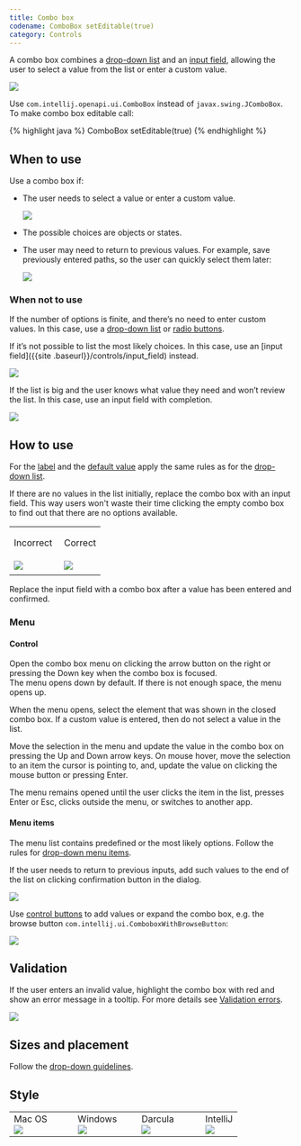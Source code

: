 ```yaml
---
title: Combo box
codename: ComboBox setEditable(true)
category: Controls
---
```


A combo box combines a [drop-down list]({{site.baseurl}}/controls/drop-down) and an [input field]({{site.baseurl}}/controls/input_field), allowing the user to select a value from the list or enter a custom value.

![]({{site.baseurl}}/images/combo_box/example.png)

Use `com.intellij.openapi.ui.ComboBox`  instead of `javax.swing.JComboBox`. To make combo box editable call:

<div class="code-block__wrapper">{% highlight java %}
ComboBox setEditable(true)
{% endhighlight %}</div>




## When to use

Use a combo box if:

* The user needs to select a value or enter a custom value.

    ![]({{site.baseurl}}/images/combo_box/font_size.png)

* The possible choices are objects or states.


* The user may need to return to previous values. For example, save previously entered paths, so the user can quickly 
select them later:

    ![]({{site.baseurl}}/images/combo_box/maven.png)
    

### When not to use

If the number of options is finite, and there’s no need to enter custom values. In this case, use a [drop-down list]({{site.baseurl}}/controls/drop_down) or [radio buttons]({{site.baseurl}}/controls/radio_button).

If it’s not possible to list the most likely choices. In this case, use an [input field]({{site
.baseurl}}/controls/input_field) instead.
 
![]({{site.baseurl}}/images/input_field/prefill.png)

If the list is big and the user knows what value they need and won’t review the list. In this case, use an input field with completion.

![]({{site.baseurl}}/images/input_field/completion.png)


## How to use

For the [label]({{site.baseurl}}/controls/drop_down/#label) and the [default value]({{site.baseurl}}/controls/drop_down/#default-value) apply the same rules as for the
 [drop-down list]({{site.baseurl}}/controls/drop_down).

If there are no values in the list initially, replace the combo box with an input field. This way users won't waste their time clicking the empty combo box to find out that there are no options available.

<table>
<col width="55%">
    <tr>
        <td> <p class="label incorrect">Incorrect</p> </td>
        <td> <p class="label correct">Correct</p> </td>
    </tr>
    <tr>
        <td> <img src="{{site.baseurl}}/images/combo_box/empty.png" style="margin-top: 0px; margin-bottom: 5px;"> </td>
        <td> <img src="{{site.baseurl}}/images/combo_box/replace_with_iput_field.png" style="margin-top: 0px; margin-bottom: 5px;"> </td>
    </tr>
</table>
Replace the input field with a combo box after a value has been entered and confirmed.


### Menu

#### Control

Open the combo box menu on clicking the arrow button on the right or pressing the Down key when the combo box is 
focused.  
The menu opens down by default. If there is not enough space, the menu opens up.

When the menu opens, select the element that was shown in the closed combo box. If a custom value is entered, then 
do not select a value in the list.

Move the selection in the menu and update the value in the combo box on pressing the Up and Down arrow keys. On 
mouse hover, move the selection to an item the cursor is pointing to, and, update the value on clicking the mouse button or pressing Enter.
  
The menu remains opened until the user clicks the item in the list, presses Enter or Esc, clicks outside the menu, 
or switches to another app.


#### Menu items

The menu list contains predefined or the most likely options. Follow the rules for [drop-down menu items]({{site.baseurl}}/controls/drop_down/#menu-items).

If the user needs to return to previous inputs, add such values to the end of the list on clicking confirmation button in the dialog.

![]({{site.baseurl}}/images/combo_box/maven.png)

Use [control buttons]({{site.baseurl}}/controls/button/#control-button) to add values or expand the combo box, e.g. the browse button `com.intellij.ui.ComboboxWithBrowseButton`:

![]({{site.baseurl}}/images/combo_box/control_button.png)


## Validation

If the user enters an invalid value, highlight the combo box with red and show an error message in a tooltip. For 
more details see [Validation errors]({{site.baseurl}}/principles/validation_errors).

![]({{site.baseurl}}/images/combo_box/validation.png)


## Sizes and placement

Follow the [drop-down guidelines]({{site.baseurl}}/controls/drop_down/#sizes-and-placement).

## Style

<table>
<col width="28%">
<col width="28%">
<col width="28%">
    <tr>
        <td style="margin-left: 20px"> Mac OS </td>
        <td> Windows </td>
        <td> Darcula </td>
        <td> IntelliJ </td>
    </tr>
    <tr>
        <td> <img src="{{site.baseurl}}/images/combo_box/mac.png" style="margin: -5px 0 0 0"></td>
        <td> <img src="{{site.baseurl}}/images/combo_box/win.png" style="margin: -5px 0 0 0"></td>
        <td> <img src="{{site.baseurl}}/images/combo_box/darcula.png" style="margin: -5px 0 0 0"></td>
        <td> <img src="{{site.baseurl}}/images/combo_box/intellij.png" style="margin: -5px 0 0 0"></td>
    </tr>
</table>